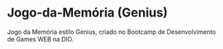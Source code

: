 # Jogo-da-Memória (Genius)

Jogo da Memória estilo Genius, criado no Bootcamp de Desenvolvimento de Games WEB na DIO.